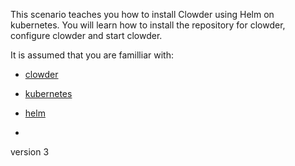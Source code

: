 This scenario teaches you how to install Clowder using Helm on kubernetes. You will learn how to install the repository for clowder, configure clowder and start clowder.

It is assumed that you are familliar with:

- [clowder](https://clowderframework.org/)
- [kubernetes](https://www.katacoda.com/courses/kubernetes/)
- [helm](https://www.katacoda.com/courses/kubernetes/helm-package-manager)

-
version 3
